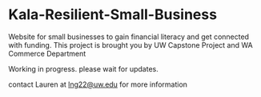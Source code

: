 # Kala-Resilient-Small-Business
Website for small businesses to gain financial literacy and get connected with funding. This project is brought you by  UW Capstone Project and WA Commerce Department

Working in progress. please wait for updates. 

contact Lauren at lng22@uw.edu for more information